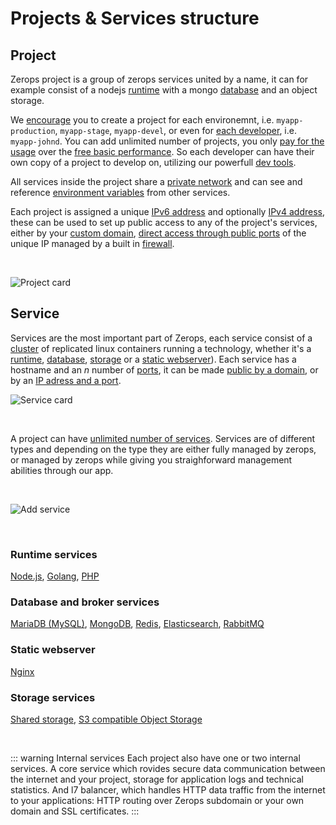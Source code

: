 # Projects & Services structure

## Project

Zerops project is a group of zerops services united by a name, it can for example consist of a nodejs [runtime]() with a mongo [database]() and an object storage.

We [encourage]() you to create a project for each environemnt, i.e. `myapp-production`, `myapp-stage`, `myapp-devel`, or even for [each developer](), i.e. `myapp-johnd`. You can add unlimited number of projects, you only [pay for the usage]() over the [free basic performance](). So each developer can have their own copy of a project to develop on, utilizing our powerfull [dev tools]().

All services inside the project share a [private network]() and can see and reference [environment variables]() from other services.

Each project is assigned a unique [IPv6 address]() and optionally [IPv4 address](), these can be used to set up public access to any of the project's services, either by your [custom domain](), [direct access through public ports]() of the unique IP managed by a built in [firewall]().

<br />

![Project card](/project-card.png "Project card")


## Service

Services are the most important part of Zerops, each service consist of a [cluster]() of replicated linux containers running a technology, whether it's a [runtime](), [database](), [storage]() or a [static webserver]()). Each service has a hostname and an _n_ number of [ports](), it can be made [public by a domain](), or by an [IP adress and a port]().

![Service card](/service-card.png "Service card")

<br />

A project can have [unlimited number of services](). Services are of different types and depending on the type they are either fully managed by zerops, or managed by zerops while giving you straighforward management abilities through our app.

<br />

![Add service](/add-service.png "Add service")

<br />

### Runtime services
[Node.js](), [Golang](), [PHP]()

### Database and broker services
[MariaDB (MySQL)](), [MongoDB](), [Redis](), [Elasticsearch](), [RabbitMQ]()

### Static webserver
[Nginx]()

### Storage services
[Shared storage](), [S3 compatible Object Storage]()

<br />

::: warning Internal services
Each project also have one or two internal services. A core service which rovides secure data communication between the internet and your project, storage for application logs and technical statistics. And l7 balancer, which handles HTTP data traffic from the internet to your applications: HTTP routing over Zerops subdomain or your own domain and SSL certificates.
:::
